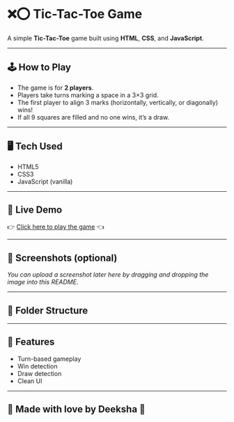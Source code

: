 # ❌⭕ Tic-Tac-Toe Game

A simple **Tic-Tac-Toe** game built using **HTML**, **CSS**, and **JavaScript**.

---

## 🕹️ How to Play
- The game is for **2 players**.
- Players take turns marking a space in a 3×3 grid.
- The first player to align 3 marks (horizontally, vertically, or diagonally) wins!
- If all 9 squares are filled and no one wins, it’s a draw.

---

## 🖥️ Tech Used
- HTML5
- CSS3
- JavaScript (vanilla)

---

## 🚀 Live Demo

👉 [Click here to play the game](https://deeksha765.github.io/Tic-Tac-Toe/) 👈

---

## 📸 Screenshots (optional)

*You can upload a screenshot later here by dragging and dropping the image into this README.*

---

## 📂 Folder Structure

---

## 📌 Features
- Turn-based gameplay
- Win detection
- Draw detection
- Clean UI

---

## 🙌 Made with love by Deeksha 💖
